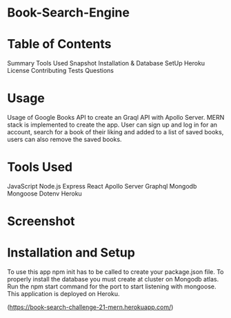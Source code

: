 # Book-Search-Engine

# Table of Contents

Summary
Tools Used
Snapshot
Installation & Database SetUp
Heroku
License
Contributing
Tests
Questions

# Usage
Usage of Google Books API to create an Graql API with Apollo Server. MERN stack is implemented to create the app. User can sign up and log in for an account, search for a book of their liking and added to a list of saved books, users can also remove the saved books.

# Tools Used

JavaScript
Node.js
Express
React
Apollo Server
Graphql
Mongodb
Mongoose
Dotenv
Heroku

# Screenshot

# Installation and Setup

To use this app npm init has to be called to create your package.json file.
To properly install the database you must create at cluster on Mongodb atlas.
Run the npm start command for the port to start listening with mongoose.
This application is deployed on Heroku.

(https://book-search-challenge-21-mern.herokuapp.com/)

